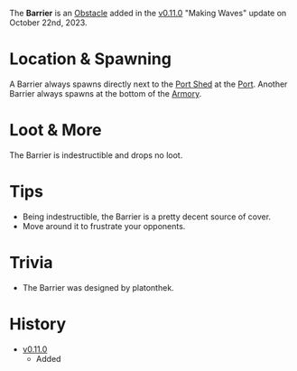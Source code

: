The **Barrier** is an [Obstacle](/obstacles) added in the [v0.11.0](https://github.com/HasangerGames/suroi/releases/tag/v0.11.0) "Making Waves" update on October 22nd, 2023.

# Location & Spawning

A Barrier always spawns directly next to the [Port Shed](/buildings/port_shed) at the [Port](/buildings/port). Another Barrier always spawns at the bottom of the [Armory](/buildings/armory).

# Loot & More

The Barrier is indestructible and drops no loot.

# Tips

- Being indestructible, the Barrier is a pretty decent source of cover.
- Move around it to frustrate your opponents.

# Trivia

- The Barrier was designed by platonthek.

# History

- [v0.11.0](https://github.com/HasangerGames/suroi/releases/tag/v0.11.0)
  - Added

